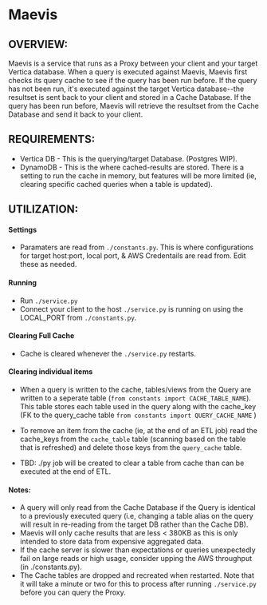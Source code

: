 # Maevis

## OVERVIEW:
  Maevis is a service that runs as a Proxy between your client and your target Vertica database. When a query is executed against Maevis, Maevis first checks its query cache to see if the query has been run before. 
  If the query has not been run, it's executed against the target Vertica database--the resultset is sent back to your client and stored in a Cache Database.
  If the query has been run before, Maevis will retrieve the resultset from the Cache Database and send it back to your client.

## REQUIREMENTS:
* Vertica DB - This is the querying/target Database. (Postgres WIP).
* DynamoDB - This is the where cached-results are stored. There is a setting to run the cache in memory, but features will be more limited (ie, clearing specific cached queries when a table is updated).


## UTILIZATION:

#### Settings
* Paramaters are read from `./constants.py`. This is where configurations for target host:port, local port, & AWS Credentails are read from. Edit these as needed.

#### Running
* Run `./service.py`
* Connect your client to the host `./service.py` is running on using the LOCAL_PORT from `./constants.py`.

#### Clearing Full Cache
* Cache is cleared whenever the `./service.py` restarts.

#### Clearing individual items
* When a query is written to the cache, tables/views from the Query are written to a seperate table (`from constants import CACHE_TABLE_NAME`). This table stores each table used in the query along with the cache_key (FK to the query_cache table `from constants import QUERY_CACHE_NAME` )

* To remove an item from the cache (ie, at the end of an ETL job) read the cache_keys from the `cache_table` table (scanning based on the table that is refreshed) and delete those keys from the `query_cache` table. 

* TBD: ./py job will be created to clear a table from cache than can be executed at the end of ETL.

#### Notes:
* A query will only read from the Cache Database if the Query is identical to a previously executed query (i.e, changing a table alias on the query will result in re-reading from the target DB rather than the Cache DB).
* Maevis will only cache results that are less < 380KB as this is only intended to store data from expensive aggregated data.
* If the cache server is slower than expectations or queries unexpectedly fail on large reads or high usage, consider upping the AWS throughput (in ./constants.py).
* The Cache tables are dropped and recreated when restarted. Note that it will take a minute or two for this to process after running `./service.py` before you can query the Proxy.
